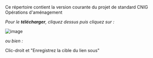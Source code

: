 
Ce répertoire contient la version courante du projet de standard CNIG Opérations d'aménagement

_Pour le __télécharger__, cliquez dessus puis cliquez sur :_  

![image](https://github.com/cnigfr/operations-amenagement/assets/79853274/849e1f24-dc68-407d-9523-0098c8605e79)

_ou bien :_ 

Clic-droit et "Enregistrez la cible du lien sous"
